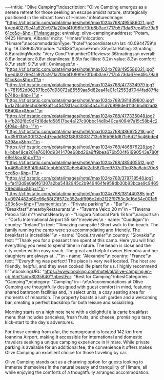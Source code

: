 ---\ntitle: "Olive Camping"\ndescription: "Olive Camping emerges as a serene retreat for those seeking an escape amidst nature, strategically positioned in the vibrant town of Himare."\nfeaturedImage: "https://cf.bstatic.com/xdata/images/hotel/max1024x768/495586021.jpg?k=ed40279e41a920c971a20bd41098fe70fb6b3ae7717b573da67ee49c79a661cc&o=&hp=1"\nlanguage: en\nslug: olive-camping\naddress: "Potam, 9425 Himare, Albania"\ncity: "Himare"\nlocation: "Himare"\naccommodationType: "hotel"\ncoordinates:\n  lat: 40.0944759\n  lng: 19.75880578\nprice: "US$35"\npriceFrom: 35\nstarRating: 3\nrating: 8.8\nratingWords: "Very Good"\nnumberOfReviews: 36\nratings:\n  overall: 8.8\n  location: 8.8\n  cleanliness: 8.8\n  facilities: 8.2\n  value: 8.3\n  comfort: 8.7\n  staff: 9.7\n  wifi: 0\nimages:\n  - "https://cf.bstatic.com/xdata/images/hotel/max1024x768/495586021.jpg?k=ed40279e41a920c971a20bd41098fe70fb6b3ae7717b573da67ee49c79a661cc&o=&hp=1"\n  - "https://cf.bstatic.com/xdata/images/hotel/max1024x768/477334979.jpg?k=781952d062571bc87d98072a85559aa5d82ea41e01c12553d7044fad87ffeb74&o=&hp=1"\n  - "https://cf.bstatic.com/xdata/images/hotel/max1024x768/381439800.jpg?k=1a74cd0ecbd3e93af1c45478f1acc33554a4c7cd7b998ded113c6bd62ad36640&o=&hp=1"\n  - "https://cf.bstatic.com/xdata/images/hotel/max1024x768/477335048.jpg?k=fb282f8c9d7d16defd58517be4a127c00bbc14d1b40ca4064f7a15c58b4c26f0&o=&hp=1"\n  - "https://cf.bstatic.com/xdata/images/hotel/max1024x768/486625218.jpg?k=35613b500ff32e4d7eadd162188930031713c516b96fd871c6d215c46bde4839&o=&hp=1"\n  - "https://cf.bstatic.com/xdata/images/hotel/max1024x768/486876228.jpg?k=bba48ce201e76010d9341470e68bd26a9ff9bea676b504f61990543e780fe8e1&o=&hp=1"\n  - "https://cf.bstatic.com/xdata/images/hotel/max1024x768/485405512.jpg?k=469a0f69f46fd40febb5fd310c6e540d2a15870ee9707c31c035a9abf70e8ccd&o=&hp=1"\n  - "https://cf.bstatic.com/xdata/images/hotel/max1024x768/378718548.jpg?k=fa413d9e0a6f61307a2ba5482945c2b949464fe958db30b83bcae9c946529ec6&o=&hp=1"\n  - "https://cf.bstatic.com/xdata/images/hotel/max1024x768/381440385.jpg?k=0974482b60c96e58f21f572c352adf996c2db2f22f9753c3c16d54c001e5263c&o=&hp=1"\namenities:\n  - "Private parking"\n  - "Bar"\n  - "Breakfast"\nnearbyRestaurants:\n  - "Taverna Velco 20 m"\n  - "Taverna Pirosia 150 m"\nwhatsNearby:\n  - "Llogora National Park 18 km"\nairports:\n  - "Corfu International Airport 55 km"\nreviews:\n  - name: "Cuddigan"\n    country: "Ireland"\n    text: "“Amazing campsite ! Short walk to the beach. The family running the camp were so accommodating and friendly. The breakfast is incredible”"\n  - name: "Dodé_traveler"\n    country: "Slovakia"\n    text: "“Thank you for a pleasant time spent at this camp. Here you will find everything you need to spend time in nature. The beach is close and the city center within easy reach. The great and helpful owner Eleonóra and her daughters are always at...”"\n  - name: "Alexandre"\n    country: "France"\n    text: "“Everything was perfect! The place is very well located. The host are friendly, helpful, and they even cooked life plant for us. I highly recommend !!”"\nbookingURL: "https://www.booking.com/hotel/al/olive-camping.en-gb.html?aid=8035640"\nbestFor: "Best for Camping"\nbestCategories: "Camping"\ncategory: "Camping"\n---\n\nAccommodations at Olive Camping are thoughtfully designed with guest comfort in mind, featuring shared bathroom facilities and, in select units, a cozy seating area for moments of relaxation. The property boasts a lush garden and a welcoming bar, creating a perfect backdrop for both leisure and socializing.

Morning starts on a high note here with a delightful à la carte breakfast menu that includes pancakes, fresh fruits, and cheese, promising a tasty kick-start to the day's adventures.

For those coming from afar, the campground is located 142 km from Ioannina Airport, making it accessible for international and domestic travelers seeking a unique camping experience in Himare. While private parking is available for an additional fee, the convenience it offers makes Olive Camping an excellent choice for those traveling by car.

Olive Camping stands out as a charming option for guests looking to immerse themselves in the natural beauty and tranquility of Himare, all while enjoying the comforts of a thoughtfully arranged accommodation.